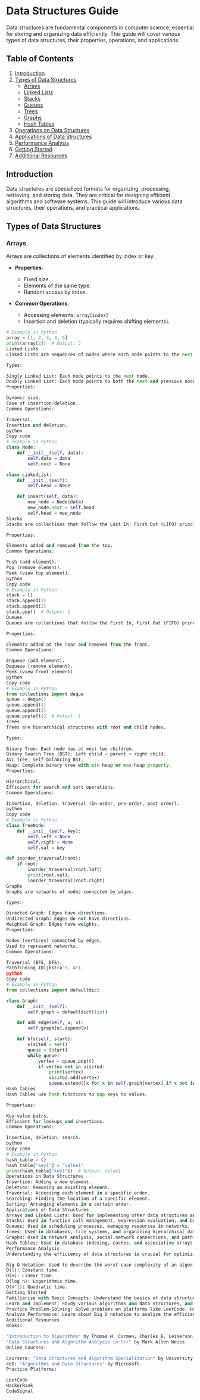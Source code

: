# Data Structures Guide

Data structures are fundamental components in computer science, essential for storing and organizing data efficiently. This guide will cover various types of data structures, their properties, operations, and applications.

## Table of Contents

1. [Introduction](#introduction)
2. [Types of Data Structures](#types-of-data-structures)
   - [Arrays](#arrays)
   - [Linked Lists](#linked-lists)
   - [Stacks](#stacks)
   - [Queues](#queues)
   - [Trees](#trees)
   - [Graphs](#graphs)
   - [Hash Tables](#hash-tables)
3. [Operations on Data Structures](#operations-on-data-structures)
4. [Applications of Data Structures](#applications-of-data-structures)
5. [Performance Analysis](#performance-analysis)
6. [Getting Started](#getting-started)
7. [Additional Resources](#additional-resources)

## Introduction

Data structures are specialized formats for organizing, processing, retrieving, and storing data. They are critical for designing efficient algorithms and software systems. This guide will introduce various data structures, their operations, and practical applications.

## Types of Data Structures

### Arrays

Arrays are collections of elements identified by index or key.

- **Properties**:
  - Fixed size.
  - Elements of the same type.
  - Random access by index.

- **Common Operations**:
  - Accessing elements: `array[index]`
  - Insertion and deletion (typically requires shifting elements).

```python
# Example in Python
array = [1, 2, 3, 4, 5]
print(array[2])  # Output: 3
Linked Lists
Linked Lists are sequences of nodes where each node points to the next node.

Types:

Singly Linked List: Each node points to the next node.
Doubly Linked List: Each node points to both the next and previous nodes.
Properties:

Dynamic size.
Ease of insertion/deletion.
Common Operations:

Traversal.
Insertion and deletion.
python
Copy code
# Example in Python
class Node:
    def __init__(self, data):
        self.data = data
        self.next = None

class LinkedList:
    def __init__(self):
        self.head = None

    def insert(self, data):
        new_node = Node(data)
        new_node.next = self.head
        self.head = new_node
Stacks
Stacks are collections that follow the Last In, First Out (LIFO) principle.

Properties:

Elements added and removed from the top.
Common Operations:

Push (add element).
Pop (remove element).
Peek (view top element).
python
Copy code
# Example in Python
stack = []
stack.append(1)
stack.append(2)
stack.pop()  # Output: 2
Queues
Queues are collections that follow the First In, First Out (FIFO) principle.

Properties:

Elements added at the rear and removed from the front.
Common Operations:

Enqueue (add element).
Dequeue (remove element).
Peek (view front element).
python
Copy code
# Example in Python
from collections import deque
queue = deque()
queue.append(1)
queue.append(2)
queue.popleft()  # Output: 1
Trees
Trees are hierarchical structures with root and child nodes.

Types:

Binary Tree: Each node has at most two children.
Binary Search Tree (BST): Left child < parent < right child.
AVL Tree: Self-balancing BST.
Heap: Complete binary tree with min-heap or max-heap property.
Properties:

Hierarchical.
Efficient for search and sort operations.
Common Operations:

Insertion, deletion, traversal (in-order, pre-order, post-order).
python
Copy code
# Example in Python
class TreeNode:
    def __init__(self, key):
        self.left = None
        self.right = None
        self.val = key

def inorder_traversal(root):
    if root:
        inorder_traversal(root.left)
        print(root.val),
        inorder_traversal(root.right)
Graphs
Graphs are networks of nodes connected by edges.

Types:

Directed Graph: Edges have directions.
Undirected Graph: Edges do not have directions.
Weighted Graph: Edges have weights.
Properties:

Nodes (vertices) connected by edges.
Used to represent networks.
Common Operations:

Traversal (BFS, DFS).
Pathfinding (Dijkstra's, A*).
python
Copy code
# Example in Python
from collections import defaultdict

class Graph:
    def __init__(self):
        self.graph = defaultdict(list)

    def add_edge(self, u, v):
        self.graph[u].append(v)

    def bfs(self, start):
        visited = set()
        queue = [start]
        while queue:
            vertex = queue.pop(0)
            if vertex not in visited:
                print(vertex)
                visited.add(vertex)
                queue.extend([x for x in self.graph[vertex] if x not in visited])
Hash Tables
Hash Tables use hash functions to map keys to values.

Properties:

Key-value pairs.
Efficient for lookups and insertions.
Common Operations:

Insertion, deletion, search.
python
Copy code
# Example in Python
hash_table = {}
hash_table["key1"] = "value1"
print(hash_table["key1"])  # Output: value1
Operations on Data Structures
Insertion: Adding a new element.
Deletion: Removing an existing element.
Traversal: Accessing each element in a specific order.
Searching: Finding the location of a specific element.
Sorting: Arranging elements in a certain order.
Applications of Data Structures
Arrays and Linked Lists: Used for implementing other data structures and algorithms.
Stacks: Used in function call management, expression evaluation, and backtracking algorithms.
Queues: Used in scheduling processes, managing resources in networks.
Trees: Used in databases, file systems, and organizing hierarchical data.
Graphs: Used in network analysis, social network connections, and pathfinding algorithms.
Hash Tables: Used in database indexing, caches, and associative arrays.
Performance Analysis
Understanding the efficiency of data structures is crucial for optimizing performance.

Big O Notation: Used to describe the worst-case complexity of an algorithm.
O(1): Constant time.
O(n): Linear time.
O(log n): Logarithmic time.
O(n^2): Quadratic time.
Getting Started
Familiarize with Basic Concepts: Understand the basics of data structures and their real-world applications.
Learn and Implement: Study various algorithms and data structures, and implement them in a programming language of your choice.
Practice Problem-Solving: Solve problems on platforms like LeetCode, HackerRank, and CodeSignal to apply what you’ve learned.
Analyze Performance: Learn about Big O notation to analyze the efficiency of your algorithms and understand time and space complexities.
Additional Resources
Books:

"Introduction to Algorithms" by Thomas H. Cormen, Charles E. Leiserson, Ronald L. Rivest, and Clifford Stein.
"Data Structures and Algorithm Analysis in C++" by Mark Allen Weiss.
Online Courses:

Coursera: "Data Structures and Algorithm Specialization" by University of California San Diego & National Research University Higher School of Economics.
edX: "Algorithms and Data Structures" by Microsoft.
Practice Platforms:

LeetCode
HackerRank
CodeSignal
